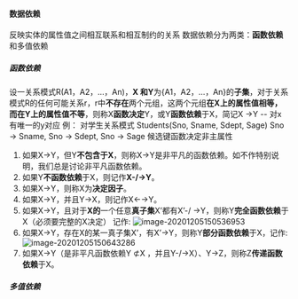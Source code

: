 



#### 数据依赖

反映实体的属性值之间相互联系和相互制约的关系
数据依赖分为两类：**函数依赖**和多值依赖

##### 函数依赖

设一关系模式R(A1，A2，…，An)，**X 和Y**为{A1，A2，…，An}的**子集**，对于关系模式R的任何可能关系r，r中**不存在**两个元组，这两个元组**在X上的属性值相等，而在Y上的属性值不等**，则称X**函数决定**Y，或Y**函数依赖**于X，简记X →Y  --  对x有唯一的y对应
例：
对学生关系模式  Students(Sno, Sname, Sdept, Sage)
Sno → Sname,  Sno → Sdept,  Sno → Sage
候选键函数决定非主属性

1. 如果X→Y，但Y**不包含于X**，则称X→Y是非平凡的函数依赖。如不作特别说明，我们总是讨论非平凡函数依赖。
2. 如果Y**不函数依赖**于X，则记作**X-/→Y**。
3. 如果X→Y，则称X为**决定因子**。
4. 如果X→Y，并且Y→X，则记作X←→Y。
5. 如果X→Y，且对于**X的**一个任意**真子集**X’都有X’-/ →Y，则称Y**完全函数依赖**于X（必须要完整的X决定）
    记作:
    ![image-20201205150536953](C:\Users\honghangzhi\AppData\Roaming\Typora\typora-user-images\image-20201205150536953.png)
6. 如果X→Y，存在X的某一真子集X’，有X’→Y，则称Y**部分函数依赖**于X，记作:
    ![image-20201205150643286](C:\Users\honghangzhi\AppData\Roaming\Typora\typora-user-images\image-20201205150643286.png)
7. 如果X→Y（是非平凡函数依赖Y ⊄X ，并且Y-/→X）、Y→Z，则称Z**传递函数依赖**于X。



##### 多值依赖


